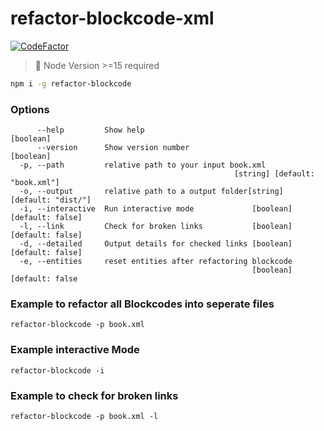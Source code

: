 # refactor-blockcode-xml

[![CodeFactor](https://www.codefactor.io/repository/github/cosnavel/refactor-blockcode-xml/badge?s=5c835d7d70603985a6d49f59b01cd17489123d14)](https://www.codefactor.io/repository/github/cosnavel/refactor-blockcode-xml)

> 🚨 Node Version >=15 required

```bash
npm i -g refactor-blockcode
```

### Options

```
      --help         Show help                                         [boolean]
      --version      Show version number                               [boolean]
  -p, --path         relative path to your input book.xml
                                                  [string] [default: "book.xml"]
  -o, --output       relative path to a output folder[string] [default: "dist/"]
  -i, --interactive  Run interactive mode             [boolean] [default: false]
  -l, --link         Check for broken links           [boolean] [default: false]
  -d, --detailed     Output details for checked links [boolean] [default: false]
  -e, --entities     reset entities after refactoring blockcode
                                                      [boolean] [default: false
```

### Example to refactor all Blockcodes into seperate files

```
refactor-blockcode -p book.xml
```

### Example interactive Mode

```
refactor-blockcode -i
```

### Example to check for broken links

```
refactor-blockcode -p book.xml -l
```
